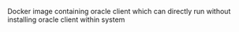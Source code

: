 Docker image containing oracle client which can directly run without installing oracle client within system

